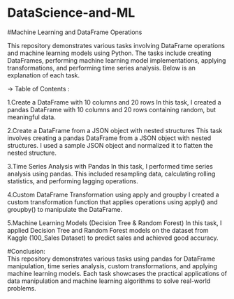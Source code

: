 # DataScience-and-ML

#Machine Learning and DataFrame Operations

This repository demonstrates various tasks involving DataFrame operations and machine learning models using Python. The tasks include creating DataFrames, performing machine learning model implementations, applying transformations, and performing time series analysis. Below is an explanation of each task.

-> Table of Contents :

1.Create a DataFrame with 10 columns and 20 rows
     In this task, I created a pandas DataFrame with 10 columns and 20 rows containing random, but meaningful data.

2.Create a DataFrame from a JSON object with nested structures
    This task involves creating a pandas DataFrame from a JSON object with nested structures. I used a sample JSON object and normalized it to flatten 
    the nested structure.
    
3.Time Series Analysis with Pandas
    In this task, I performed time series analysis using pandas. This included resampling data, calculating rolling statistics, and performing lagging 
    operations.
    
4.Custom DataFrame Transformation using apply and groupby
    I created a custom transformation function that applies operations using apply() and groupby() to manipulate the DataFrame.
    
5.Machine Learning Models (Decision Tree & Random Forest)
    In this task, I applied Decision Tree and Random Forest models on the dataset from Kaggle (100_Sales Dataset) to predict sales and achieved good 
    accuracy.

#Conclusion:    
    This repository demonstrates various tasks using pandas for DataFrame manipulation, time series analysis, custom transformations, and applying machine learning models. Each task showcases the practical applications of data manipulation and machine learning algorithms to solve real-world problems.
